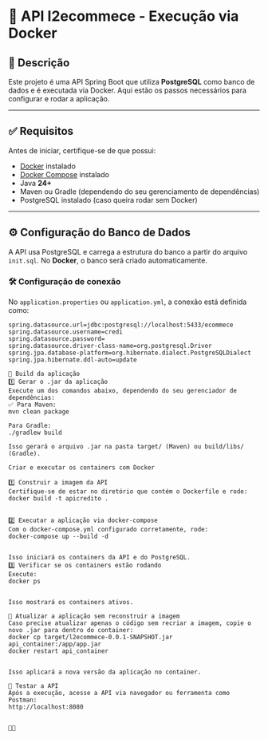 # 🚀 API l2ecommece - Execução via Docker

## 📌 **Descrição**
Este projeto é uma API Spring Boot que utiliza **PostgreSQL** como banco de dados e é executada via Docker. Aqui estão os passos necessários para configurar e rodar a aplicação.

---

## ✅ **Requisitos**
Antes de iniciar, certifique-se de que possui:
- [Docker](https://www.docker.com/get-started) instalado
- [Docker Compose](https://docs.docker.com/compose/install/) instalado
- Java **24+**
- Maven ou Gradle (dependendo do seu gerenciamento de dependências)
- PostgreSQL instalado (caso queira rodar sem Docker)

---

## ⚙ **Configuração do Banco de Dados**
A API usa PostgreSQL e carrega a estrutura do banco a partir do arquivo `init.sql`. No **Docker**, o banco será criado automaticamente.

### 🛠 **Configuração de conexão**
No `application.properties` ou `application.yml`, a conexão está definida como:
```properties
spring.datasource.url=jdbc:postgresql://localhost:5433/ecommece
spring.datasource.username=credi
spring.datasource.password=
spring.datasource.driver-class-name=org.postgresql.Driver
spring.jpa.database-platform=org.hibernate.dialect.PostgreSQLDialect
spring.jpa.hibernate.ddl-auto=update

🔨 Build da aplicação
1️⃣ Gerar o .jar da aplicação
Execute um dos comandos abaixo, dependendo do seu gerenciador de dependências:
✅ Para Maven:
mvn clean package

Para Gradle:
./gradlew build

Isso gerará o arquivo .jar na pasta target/ (Maven) ou build/libs/ (Gradle).

Criar e executar os containers com Docker

1️⃣ Construir a imagem da API
Certifique-se de estar no diretório que contém o Dockerfile e rode:
docker build -t apicredito .


2️⃣ Executar a aplicação via docker-compose
Com o docker-compose.yml configurado corretamente, rode:
docker-compose up --build -d


Isso iniciará os containers da API e do PostgreSQL.
3️⃣ Verificar se os containers estão rodando
Execute:
docker ps


Isso mostrará os containers ativos.

🔄 Atualizar a aplicação sem reconstruir a imagem
Caso precise atualizar apenas o código sem recriar a imagem, copie o novo .jar para dentro do container:
docker cp target/l2ecommece-0.0.1-SNAPSHOT.jar api_container:/app/app.jar
docker restart api_container


Isso aplicará a nova versão da aplicação no container.

🎯 Testar a API
Após a execução, acesse a API via navegador ou ferramenta como Postman:
http://localhost:8080





